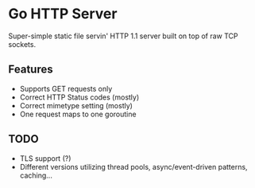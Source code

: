 # Go HTTP Server
Super-simple static file servin' HTTP 1.1 server built on top of raw TCP sockets.

## Features
- Supports GET requests only
- Correct HTTP Status codes (mostly)
- Correct mimetype setting (mostly)
- One request maps to one goroutine

## TODO
- TLS support (?)
- Different versions utilizing thread pools, async/event-driven patterns, caching...
